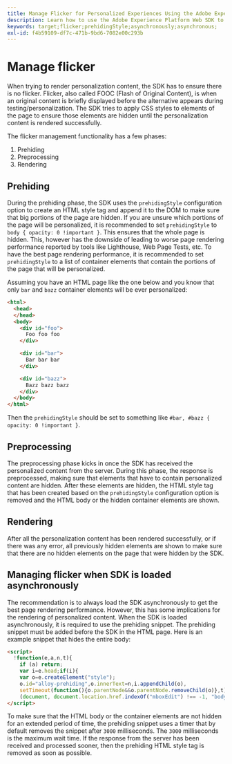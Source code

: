 ```yaml
---
title: Manage Flicker for Personalized Experiences Using the Adobe Experience Platform Web SDK
description: Learn how to use the Adobe Experience Platform Web SDK to manage flicker on user experiences.
keywords: target;flicker;prehidingStyle;asynchronously;asynchronous;
exl-id: f4b59109-df7c-471b-9bd6-7082e00c293b
---
```

# Manage flicker

When trying to render personalization content, the SDK has to ensure there is no flicker. Flicker, also called FOOC (Flash of Original Content), is when an original content is briefly displayed before the alternative appears during testing/personalization. The SDK tries to apply CSS styles to elements of the page to ensure those elements are hidden until the personalization content is rendered successfully.

The flicker management functionality has a few phases:

1. Prehiding
1. Preprocessing
1. Rendering

## Prehiding

During the prehiding phase, the SDK uses the `prehidingStyle` configuration option to create an HTML style tag and append it to the DOM to make sure that big portions of the page are hidden. If you are unsure which portions of the page will be personalized, it is recommended to set `prehidingStyle` to `body { opacity: 0 !important }`. This ensures that the whole page is hidden. This, however has the downside of leading to worse page rendering performance reported by tools like Lighthouse, Web Page Tests, etc. To have the best page rendering performance, it is recommended to set `prehidingStyle` to a list of container elements that contain the portions of the page that will be personalized.

Assuming you have an HTML page like the one below and you know that only `bar` and `bazz` container elements will be ever personalized:

```html
<html>
  <head>
  </head>
  <body>
    <div id="foo">
      Foo foo foo
    </div>

    <div id="bar">
      Bar bar bar
    </div>

    <div id="bazz">
      Bazz bazz bazz
    </div>
  </body>
</html>
```

Then the `prehidingStyle` should be set to something like `#bar, #bazz { opacity: 0 !important }`.

## Preprocessing

The preprocessing phase kicks in once the SDK has received the personalized content from the server. During this phase, the response is preprocessed, making sure that elements that have to contain personalized content are hidden. After these elements are hidden, the HTML style tag that has been created based on the `prehidingStyle` configuration option is removed and the HTML body or the hidden container elements are shown.

## Rendering

After all the personalization content has been rendered successfully, or if there was any error, all previously hidden elements are shown to make sure that there are no hidden elements on the page that were hidden by the SDK.

## Managing flicker when SDK is loaded asynchronously

The recommendation is to always load the SDK asynchronously to get the best page rendering performance. However, this has some implications for the rendering of personalized content. When the SDK is loaded asynchronously, it is required to use the prehiding snippet. The prehiding snippet must be added before the SDK in the HTML page. Here is an example snippet that hides the entire body:

```html
<script>
  !function(e,a,n,t){
    if (a) return;
    var i=e.head;if(i){
    var o=e.createElement("style");
    o.id="alloy-prehiding",o.innerText=n,i.appendChild(o),
    setTimeout(function(){o.parentNode&&o.parentNode.removeChild(o)},t)}}
    (document, document.location.href.indexOf("mboxEdit") !== -1, "body { opacity: 0 !important }", 3000);
</script>
```

To make sure that the HTML body or the container elements are not hidden for an extended period of time, the prehiding snippet uses a timer that by default removes the snippet after `3000` milliseconds. The `3000` milliseconds is the maximum wait time. If the response from the server has been received and processed sooner, then the prehiding HTML style tag is removed as soon as possible.
